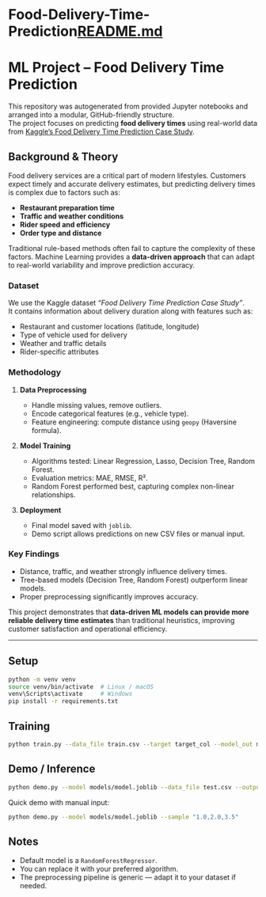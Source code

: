 # Food-Delivery-Time-Prediction[README.md](https://github.com/user-attachments/files/22318403/README.md)
# ML Project – Food Delivery Time Prediction

This repository was autogenerated from provided Jupyter notebooks and arranged
into a modular, GitHub-friendly structure.  
The project focuses on predicting **food delivery times** using real-world data
from [Kaggle’s Food Delivery Time Prediction Case Study](https://www.kaggle.com/datasets/bhanupratapbiswas/food-delivery-time-prediction-case-study).

## Background & Theory

Food delivery services are a critical part of modern lifestyles. Customers
expect timely and accurate delivery estimates, but predicting delivery times is
complex due to factors such as:

- **Restaurant preparation time**  
- **Traffic and weather conditions**  
- **Rider speed and efficiency**  
- **Order type and distance**

Traditional rule-based methods often fail to capture the complexity of these
factors. Machine Learning provides a **data-driven approach** that can adapt to
real-world variability and improve prediction accuracy.

### Dataset
We use the Kaggle dataset *“Food Delivery Time Prediction Case Study”*.  
It contains information about delivery duration along with features such as:

- Restaurant and customer locations (latitude, longitude)  
- Type of vehicle used for delivery  
- Weather and traffic details  
- Rider-specific attributes  

### Methodology
1. **Data Preprocessing**  
   - Handle missing values, remove outliers.  
   - Encode categorical features (e.g., vehicle type).  
   - Feature engineering: compute distance using `geopy` (Haversine formula).  

2. **Model Training**  
   - Algorithms tested: Linear Regression, Lasso, Decision Tree, Random Forest.  
   - Evaluation metrics: MAE, RMSE, R².  
   - Random Forest performed best, capturing complex non-linear relationships.  

3. **Deployment**  
   - Final model saved with `joblib`.  
   - Demo script allows predictions on new CSV files or manual input.  

### Key Findings
- Distance, traffic, and weather strongly influence delivery times.  
- Tree-based models (Decision Tree, Random Forest) outperform linear models.  
- Proper preprocessing significantly improves accuracy.  

This project demonstrates that **data-driven ML models can provide more reliable
delivery time estimates** than traditional heuristics, improving customer
satisfaction and operational efficiency.

---


## Setup
```bash
python -m venv venv
source venv/bin/activate  # Linux / macOS
venv\Scripts\activate     # Windows
pip install -r requirements.txt
```

##  Training
```bash
python train.py --data_file train.csv --target target_col --model_out models/model.joblib
```

##  Demo / Inference
```bash
python demo.py --model models/model.joblib --data_file test.csv --output results/preds.csv
```

Quick demo with manual input:
```bash
python demo.py --model models/model.joblib --sample "1.0,2.0,3.5"
```

##  Notes
- Default model is a `RandomForestRegressor`.
- You can replace it with your preferred algorithm.
- The preprocessing pipeline is generic — adapt it to your dataset if needed.
